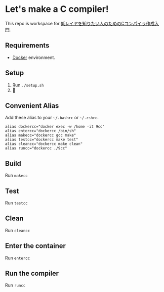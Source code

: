 # Let's make a C compiler!
This repo is workspace for [低レイヤを知りたい人のためのCコンパイラ作成入門](https://www.sigbus.info/compilerbook/).

## Requirements
- [Docker](https://www.docker.com) environment.

## Setup
1. Run `./setup.sh`
2. :tada:

## Convenient Alias
Add these alias to your `~/.bashrc` or `~/.zshrc`.
```
alias dockercc="docker exec -w /home -it 9cc"
alias entercc="dockercc /bin/sh"
alias makecc="dockercc gcc make"
alias testcc="dockercc make test"
alias cleancc="dockercc make clean"
alias runcc="dockercc ./9cc"
```

## Build
Run `makecc`

## Test
Run `testcc`

## Clean
Run `cleancc`

## Enter the container
Run `entercc`

## Run the compiler
Run `runcc`
